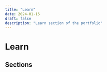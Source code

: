 ```yaml
---
title: "Learn"
date: 2024-01-15
draft: false
description: "Learn section of the portfolio"
---
```


# Learn

## Sections

